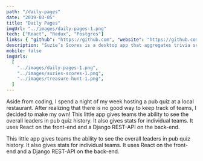 ```yaml
---
path: "/daily-pages"
date: "2019-03-05"
title: "Daily Pages"
imgUrl: "../images/daily-pages-1.png"
tech: ["React", "Redux", "Postgres"]
links: { "github": "https://github.com", "website": "https://github.com" }
description: "Suzie’s Scores is a desktop app that aggregates trivia scores providing teams with long-term statistics of their performance over time."
mobile: false
imgUrls:
  [
    "../images/daily-pages-1.png",
    "../images/suzies-scores-1.png",
    "../images/treasure-hunt-1.png",
  ]
---
```


Aside from coding, I spend a night of my week hosting a pub quiz at a local restaurant. After realizing that there is no good way to keep track of teams, I decided to make my own! This little app gives teams the ability to see the overall leaders in pub quiz history. It also gives stats for individual teams. It uses React on the front-end and a Django REST-API on the back-end.

This little app gives teams the ability to see the overall leaders in pub quiz history. It also gives stats for individual teams. It uses React on the front-end and a Django REST-API on the back-end.
